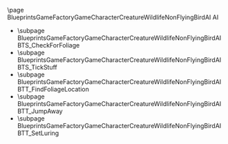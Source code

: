 \page BlueprintsGameFactoryGameCharacterCreatureWildlifeNonFlyingBirdAI AI
- \subpage BlueprintsGameFactoryGameCharacterCreatureWildlifeNonFlyingBirdAIBTS_CheckForFoliage
- \subpage BlueprintsGameFactoryGameCharacterCreatureWildlifeNonFlyingBirdAIBTS_TickStuff
- \subpage BlueprintsGameFactoryGameCharacterCreatureWildlifeNonFlyingBirdAIBTT_FindFoliageLocation
- \subpage BlueprintsGameFactoryGameCharacterCreatureWildlifeNonFlyingBirdAIBTT_JumpAway
- \subpage BlueprintsGameFactoryGameCharacterCreatureWildlifeNonFlyingBirdAIBTT_SetLuring
